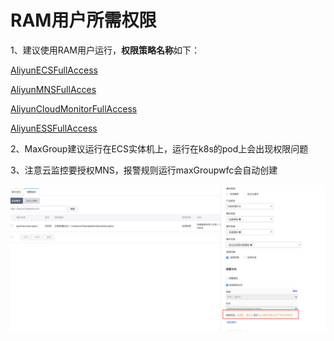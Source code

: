 # RAM用户所需权限

1、建议使用RAM用户运行，**权限策略名称**如下：

[AliyunECSFullAccess](https://ram.console.aliyun.com/policies/AliyunECSFullAccess/System)

[AliyunMNSFullAcces](https://ram.console.aliyun.com/policies/AliyunMNSFullAccess/System)

[AliyunCloudMonitorFullAccess](https://ram.console.aliyun.com/policies/AliyunCloudMonitorFullAccess/System)

[AliyunESSFullAccess](https://ram.console.aliyun.com/policies/AliyunESSFullAccess/System)

2、MaxGroup建议运行在ECS实体机上，运行在k8s的pod上会出现权限问题

3、注意云监控要授权MNS，报警规则运行maxGroupwfc会自动创建

![](../../../../.gitbook/assets/image%20%2890%29.png)







